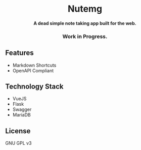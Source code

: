 <h1 align="center">
  Nutemg
</h1>

<h4 align="center">A dead simple note taking app built for the web.</h4>
<h3 align="center">Work in Progress.</h3>

## Features
- Markdown Shortcuts
- OpenAPI Compliant

## Technology Stack
- VueJS
- Flask
- Swagger
- MariaDB

## License

GNU GPL v3